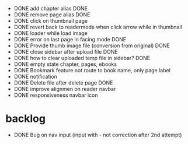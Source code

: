 - DONE add chapter alias DONE
- DONE remove page alias DONE
- DONE click on thumbnail page
- DONE revert back to readermode when click arrow while in thumbnail
- DONE loader while load image
- DONE error on last page in facing mode DONE
- DONE Provide thumb image file (conversion from original)  DONE
- DONE close sidebar after upload file  DONE
- DONE how to clear uploaded temp file in sidebar?  DONE
- DONE empty state  chapter, pages, ebooks
- DONE Bookmark feature not route to book name, only page label
- DONE notification
- DONE Delete file after delete page DONE 
- DONE improve alignmen on reader navbar
- DONE responsiveness navbar icon
# backlog
- DONE Bug on nav input (input with - not correction after 2nd attempt)


